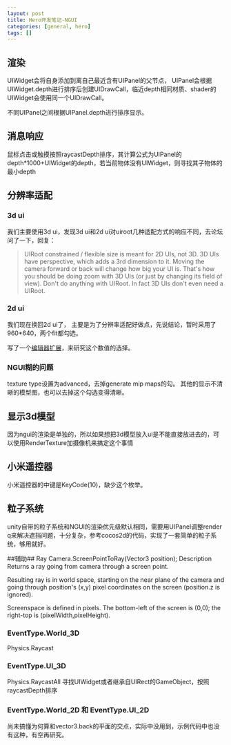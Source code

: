 ```yaml
---
layout: post
title: Hero开发笔记-NGUI
categories: [general, hero]
tags: []
---
```


## 渲染 ##
UIWidget会将自身添加到离自己最近含有UIPanel的父节点，
UIPanel会根据UIWidget.depth进行排序后创建UIDrawCall，临近depth相同材质、shader的UIWidget会使用同一个UIDrawCall。

不同UIPanel之间根据UIPanel.depth进行排序显示。

## 消息响应 ##
鼠标点击或触摸按照raycastDepth排序，其计算公式为UIPanel的depth*1000+UIWidget的depth，若当前物体没有UIWidget，则寻找其子物体的最小depth

## 分辨率适配 ##
### 3d ui ###
我们主要使用3d ui，发现3d ui和2d ui对uiroot几种适配方式的响应不同，去论坛问了一下，回复：
> UIRoot constrained / flexible size is meant for 2D UIs, not 3D. 3D UIs have perspective, which adds a 3rd dimension to it. Moving the camera forward or back will change how big your UI is. That's how you should be doing zoom with 3D UIs (or just by changing its field of view). Don't do anything with UIRoot. In fact 3D UIs don't even need a UIRoot.

### 2d ui ###
我们现在换回2d ui了， 主要是为了分辨率适配好做点，先说结论，暂时采用了960*640，两个fit都勾选。

写了一个[编辑器扩展](https://github.com/dpull/unity3d-tools/blob/master/UIAdapterEditor.cs)，来研究这个数值的选择。

### NGUI糊的问题 ###
texture type设置为advanced，去掉generate mip maps的勾。
其他的显示不清晰的模型图，也可以去掉这个勾选变得清晰。


## 显示3d模型 ##
因为ngui的渲染是单独的，所以如果想把3d模型放入ui是不能直接放进去的，可以使用RenderTexture加摄像机来搞定这个事情

## 小米遥控器 ##
小米遥控器的中键是KeyCode(10)，缺少这个枚举。

## 粒子系统 ##
unity自带的粒子系统和NGUI的渲染优先级默认相同，需要用UIPanel调整render q来解决遮挡问题，十分复杂，参考cocos2d的代码，实现了一套简单的粒子系统，够用就好。

##辅助##
Ray Camera.ScreenPointToRay(Vector3 position);
Description
Returns a ray going from camera through a screen point.

Resulting ray is in world space, starting on the near plane of the camera and going through position's (x,y) pixel coordinates on the screen (position.z is ignored).

Screenspace is defined in pixels. The bottom-left of the screen is (0,0); the right-top is (pixelWidth,pixelHeight).

### EventType.World_3D ###
Physics.Raycast

### EventType.UI_3D ###
Physics.RaycastAll
寻找UIWidget或者继承自UIRect的GameObject，按照raycastDepth排序

### EventType.World_2D 和 EventType.UI_2D ###
尚未搞懂为何算和vector3.back的平面的交点，实际中没用到，示例代码中也没有这种，有空再研究。




